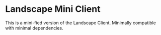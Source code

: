 # Landscape Mini Client

This is a mini-fied version of the Landscape Client. Minimally
compatible with minimal dependencies.
